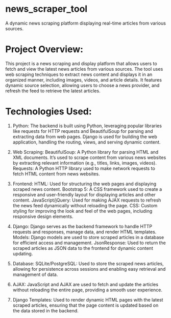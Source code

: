 # news_scraper_tool
A dynamic news scraping platform displaying real-time articles from various sources.


# Project Overview:
This project is a news scraping and display platform that allows users to fetch and view the latest news articles from various sources. The tool uses web scraping techniques to extract news content and displays it in an organized manner, including images, videos, and article details. It features dynamic source selection, allowing users to choose a news provider, and refresh the feed to retrieve the latest articles.

# Technologies Used:

1. Python:
The backend is built using Python, leveraging popular libraries like requests for HTTP requests and BeautifulSoup for parsing and extracting data from web pages.
Django is used for building the web application, handling the routing, views, and serving dynamic content.

2. Web Scraping:
BeautifulSoup: A Python library for parsing HTML and XML documents. It’s used to scrape content from various news websites by extracting relevant information (e.g., titles, links, images, videos).
Requests: A Python HTTP library used to make network requests to fetch HTML content from news websites.

3. Frontend:
HTML: Used for structuring the web pages and displaying scraped news content.
Bootstrap 5: A CSS framework used to create a responsive and user-friendly layout for displaying articles and other content.
JavaScript/jQuery: Used for making AJAX requests to refresh the news feed dynamically without reloading the page.
CSS: Custom styling for improving the look and feel of the web pages, including responsive design elements.

4. Django:
Django serves as the backend framework to handle HTTP requests and responses, manage data, and render HTML templates.
Models: Django models are used to store scraped articles in a database for efficient access and management.
JsonResponse: Used to return the scraped articles as JSON data to the frontend for dynamic content updating.

5. Database:
SQLite/PostgreSQL: Used to store the scraped news articles, allowing for persistence across sessions and enabling easy retrieval and management of data.

6. AJAX:
JavaScript and AJAX are used to fetch and update the articles without reloading the entire page, providing a smooth user experience.

7. Django Templates:
Used to render dynamic HTML pages with the latest scraped articles, ensuring that the page content is updated based on the data stored in the backend.
